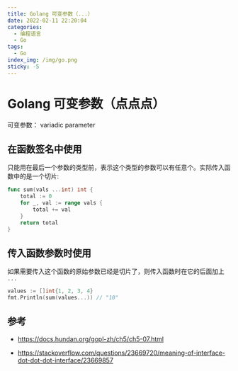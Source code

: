 ```yaml
---
title: Golang 可变参数（...）
date: 2022-02-11 22:20:04
categories:
  - 编程语言
  - Go
tags:
  - Go
index_img: /img/go.png
sticky: -5
---
```


# Golang 可变参数（点点点）

可变参数： variadic parameter

## 在函数签名中使用

只能用在最后一个参数的类型前，表示这个类型的参数可以有任意个。实际传入函数中的是一个切片:

```go
func sum(vals ...int) int {
    total := 0
    for _, val := range vals {
        total += val
    }
    return total
}
```

## 传入函数参数时使用

如果需要传入这个函数的原始参数已经是切片了，则传入函数时在它的后面加上 `...`

```go
values := []int{1, 2, 3, 4}
fmt.Println(sum(values...)) // "10"
```

## 参考
+ https://docs.hundan.org/gopl-zh/ch5/ch5-07.html

+ https://stackoverflow.com/questions/23669720/meaning-of-interface-dot-dot-dot-interface/23669857